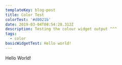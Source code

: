 ```yaml
---
templateKey: blog-post
title: Color Test
colorTest: '#d0021b'
date: 2019-03-04T08:54:28.312Z
description: Testing the colour widget output ^^^
tags:
  - color
basicWidgetTest: Hello world!
---
```

Hello World!
